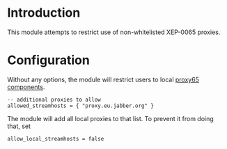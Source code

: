# Introduction #

This module attempts to restrict use of non-whitelisted XEP-0065 proxies.

# Configuration #

Without any options, the module will restrict users to local [proxy65 components](https://prosody.im/doc/modules/mod_proxy65).

```
-- additional proxies to allow
allowed_streamhosts = { "proxy.eu.jabber.org" }
```

The module will add all local proxies to that list.  To prevent it from doing that, set
```
allow_local_streamhosts = false
```